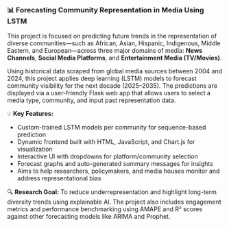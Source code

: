 
### 📊 **Forecasting Community Representation in Media Using LSTM**

This project is focused on predicting future trends in the representation of diverse communities—such as African, Asian, Hispanic, Indigenous, Middle Eastern, and European—across three major domains of media: **News Channels**, **Social Media Platforms**, and **Entertainment Media (TV/Movies)**.

Using historical data scraped from global media sources between 2004 and 2024, this project applies deep learning (LSTM) models to forecast community visibility for the next decade (2025–2035). The predictions are displayed via a user-friendly Flask web app that allows users to select a media type, community, and input past representation data.

💡 **Key Features:**

* Custom-trained LSTM models per community for sequence-based prediction
* Dynamic frontend built with HTML, JavaScript, and Chart.js for visualization
* Interactive UI with dropdowns for platform/community selection
* Forecast graphs and auto-generated summary messages for insights
* Aims to help researchers, policymakers, and media houses monitor and address representational bias

🔍 **Research Goal:**
To reduce underrepresentation and highlight long-term diversity trends using explainable AI. The project also includes engagement metrics and performance benchmarking using AMAPE and R² scores against other forecasting models like ARIMA and Prophet.

